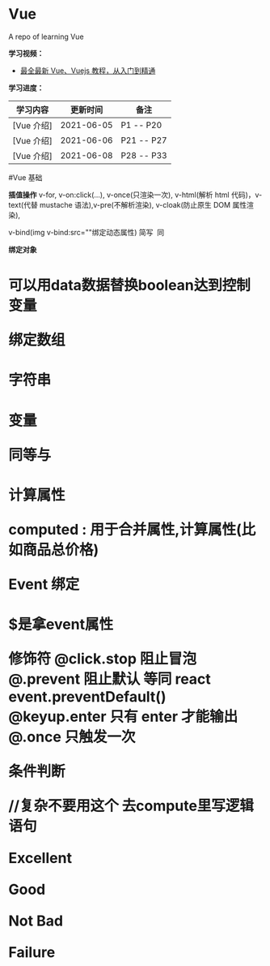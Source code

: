 # Vue

A repo of learning Vue

**学习视频：**

- [最全最新 Vue、Vuejs 教程，从入门到精通](https://www.bilibili.com/video/BV15741177Eh?p=2&spm_id_from=pageDriver)

**学习进度：**

| **学习内容** | **更新时间** | **备注**   |
| ------------ | ------------ | ---------- |
| [Vue 介绍]   | 2021-06-05   | P1 -- P20  |
| [Vue 介绍]   | 2021-06-06   | P21 -- P27 |
| [Vue 介绍]   | 2021-06-08   | P28 -- P33 |

#Vue 基础

**插值操作**
v-for, v-on:click(...), v-once(只渲染一次), v-html(解析 html 代码)，v-text(代替 mustache 语法),v-pre(不解析渲染), v-cloak(防止原生 DOM 属性渲染),

v-bind(img v-bind:src=""绑定动态属性)
简写 <img :src=""> 同 <img v-bind:src="">

**绑定对象**

<h1 :class="{active: true, line: false}"> 可以用data数据替换boolean达到控制变量

**绑定数组**

<h1 :class="['active','line']">  字符串
<h1 :class="[active,line]">   变量

同等与 <h1 class="active line">

**计算属性**

computed : 用于合并属性,计算属性(比如商品总价格)

**Event 绑定**

<h1 @click="btnClick(a, $event)"> $是拿event属性

**修饰符**
@click.stop 阻止冒泡
@.prevent 阻止默认 等同 react event.preventDefault()
@keyup.enter 只有 enter 才能输出
@.once 只触发一次

**条件判断**

<div id="app"> //复杂不要用这个 去compute里写逻辑语句
  <p v-if ="score>=90">Excellent</p>
  <p v-if-else ="90>=score>=80">Good</p>
  <p v-if-else ="score>=90">Not Bad</p>
  <p v-else ="score<=60">Failure</p>
</div>
